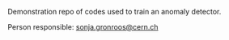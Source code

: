 
Demonstration repo of codes used to train an anomaly detector.

Person responsible: sonja.gronroos@cern.ch


